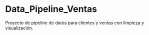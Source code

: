 # Data_Pipeline_Ventas
Proyecto de pipeline de datos para clientes y ventas con limpieza y visualización.
